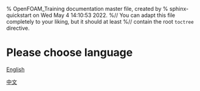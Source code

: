 %   OpenFOAM_Training documentation master file, created by
%   sphinx-quickstart on Wed May  4 14:10:53 2022.
%//   You can adapt this file completely to your liking, but it should at least
%//   contain the root `toctree` directive.

# Please choose language

   [English](English.md)

   [中文](中文.md)

